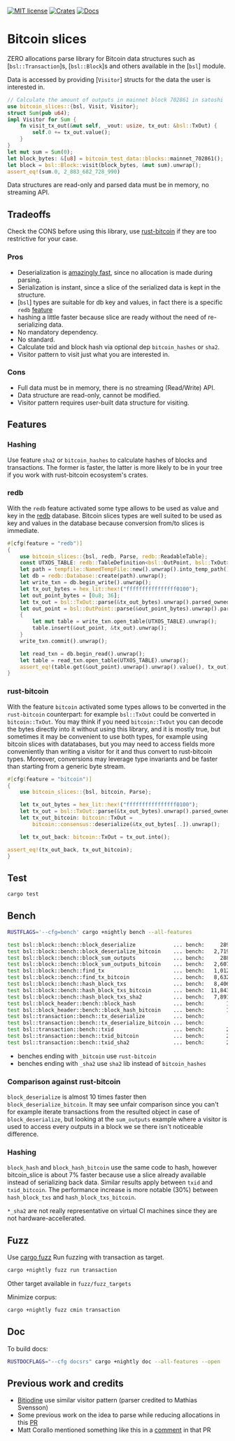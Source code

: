 [![MIT license](https://img.shields.io/github/license/RCasatta/bitcoin_slices)](https://github.com/RCasatta/bitcoin_slices/blob/master/LICENSE)
[![Crates](https://img.shields.io/crates/v/bitcoin_slices.svg)](https://crates.io/crates/bitcoin_slices)
[![Docs](https://img.shields.io/badge/docs.rs-bitcoin_slices-green)](https://docs.rs/bitcoin_slices)

# Bitcoin slices

ZERO allocations parse library for Bitcoin data structures such as [`bsl::Transaction`]s, [`bsl::Block`]s
and others available in the [`bsl`] module.

Data is accessed by providing [`Visitor`] structs for the data the user is interested in.

```rust
// Calculate the amount of outputs in mainnet block 702861 in satoshi
use bitcoin_slices::{bsl, Visit, Visitor};
struct Sum(pub u64);
impl Visitor for Sum {
    fn visit_tx_out(&mut self, _vout: usize, tx_out: &bsl::TxOut) {
        self.0 += tx_out.value();
    }
}
let mut sum = Sum(0);
let block_bytes: &[u8] = bitcoin_test_data::blocks::mainnet_702861();
let block = bsl::Block::visit(block_bytes, &mut sum).unwrap();
assert_eq!(sum.0, 2_883_682_728_990)
```

Data structures are read-only and parsed data must be in memory, no streaming API.

## Tradeoffs

Check the CONS before using this library, use [rust-bitcoin](https://github.com/rust-bitcoin/rust-bitcoin) if they are too restrictive for your case.

### Pros

* Deserialization is [amazingly fast](#bench), since no allocation is made during parsing.
* Serialization is instant, since a slice of the serialized data is kept in the structure.
* [`bsl`] types are suitable for db key and values, in fact there is a specific `redb` [feature](#redb)
* hashing a little faster because slice are ready without the need of re-serializing data.
* No mandatory dependency.
* No standard.
* Calculate txid and block hash via optional dep `bitcoin_hashes` or `sha2`.
* Visitor pattern to visit just what you are interested in.

### Cons

* Full data must be in memory, there is no streaming (Read/Write) API.
* Data structure are read-only, cannot be modified.
* Visitor pattern requires user-built data structure for visiting.

## Features

### Hashing

Use feature `sha2` or `bitcoin_hashes` to calculate hashes of blocks and transactions.
The former is faster, the latter is more likely to be in your tree if you work with rust-bitcoin 
ecosystem's crates.

### redb

With the `redb` feature activated some type allows to be used as value and key in the 
[redb](https://github.com/cberner/redb) database. Bitcoin slices types are well suited to be used
as key and values in the database because conversion from/to slices is immediate.

```rust
#[cfg(feature = "redb")]
{
    use bitcoin_slices::{bsl, redb, Parse, redb::ReadableTable};
    const UTXOS_TABLE: redb::TableDefinition<bsl::OutPoint, bsl::TxOut> = redb::TableDefinition::new("utxos");
    let path = tempfile::NamedTempFile::new().unwrap().into_temp_path();
    let db = redb::Database::create(path).unwrap();
    let write_txn = db.begin_write().unwrap();
    let tx_out_bytes = hex_lit::hex!("ffffffffffffffff0100");
    let out_point_bytes = [0u8; 36];
    let tx_out = bsl::TxOut::parse(&tx_out_bytes).unwrap().parsed_owned();
    let out_point = bsl::OutPoint::parse(&out_point_bytes).unwrap().parsed_owned();
    {
        let mut table = write_txn.open_table(UTXOS_TABLE).unwrap();
        table.insert(&out_point, &tx_out).unwrap();
    }
    write_txn.commit().unwrap();

    let read_txn = db.begin_read().unwrap();
    let table = read_txn.open_table(UTXOS_TABLE).unwrap();
    assert_eq!(table.get(&out_point).unwrap().unwrap().value(), tx_out);
}
```

### rust-bitcoin

With the feature `bitcoin` activated some types allows to be converted in the `rust-bitcoin` 
counterpart: for example `bsl::TxOut` could be converted in `bitcoin::TxOut`. 
You may think if you need `bitcoin::TxOut` you can decode the bytes directly into it without
using this library, and it is mostly true, but sometimes it may be convenient to use both types, for
example using bitcoin slices with datatabases, but you may need to access fields more conveniently 
than writing a visitor for it and thus convert to rust-bitcoin types. 
Moreover, conversions may leverage type invariants and be faster than starting from a generic byte stream.

``` rust
#[cfg(feature = "bitcoin")]
{
    use bitcoin_slices::{bsl, bitcoin, Parse};

    let tx_out_bytes = hex_lit::hex!("ffffffffffffffff0100");
    let tx_out = bsl::TxOut::parse(&tx_out_bytes).unwrap().parsed_owned();
    let tx_out_bitcoin: bitcoin::TxOut =
        bitcoin::consensus::deserialize(&tx_out_bytes[..]).unwrap();

    let tx_out_back: bitcoin::TxOut = tx_out.into();

assert_eq!(tx_out_back, tx_out_bitcoin);
}
```

## Test

```sh
cargo test
```

## Bench

```sh
RUSTFLAGS='--cfg=bench' cargo +nightly bench --all-features
```

```sh
test bsl::block::bench::block_deserialize            ... bench:     289,421 ns/iter (+/- 46,179)
test bsl::block::bench::block_deserialize_bitcoin    ... bench:   2,719,666 ns/iter (+/- 459,186)
test bsl::block::bench::block_sum_outputs            ... bench:     288,248 ns/iter (+/- 39,013)
test bsl::block::bench::block_sum_outputs_bitcoin    ... bench:   2,607,791 ns/iter (+/- 321,212)
test bsl::block::bench::find_tx                      ... bench:   1,012,297 ns/iter (+/- 6,278)
test bsl::block::bench::find_tx_bitcoin              ... bench:   8,632,416 ns/iter (+/- 89,751)
test bsl::block::bench::hash_block_txs               ... bench:   8,406,341 ns/iter (+/- 938,119)
test bsl::block::bench::hash_block_txs_bitcoin       ... bench:  11,843,590 ns/iter (+/- 1,052,109)
test bsl::block::bench::hash_block_txs_sha2          ... bench:   7,891,956 ns/iter (+/- 1,047,439)
test bsl::block_header::bench::block_hash            ... bench:       1,399 ns/iter (+/- 205)
test bsl::block_header::bench::block_hash_bitcoin    ... bench:       1,510 ns/iter (+/- 222)
test bsl::transaction::bench::tx_deserialize         ... bench:          38 ns/iter (+/- 8)
test bsl::transaction::bench::tx_deserialize_bitcoin ... bench:         219 ns/iter (+/- 30)
test bsl::transaction::bench::txid                   ... bench:       2,185 ns/iter (+/- 166)
test bsl::transaction::bench::txid_bitcoin           ... bench:       2,416 ns/iter (+/- 213)
test bsl::transaction::bench::txid_sha2              ... bench:       2,085 ns/iter (+/- 216)
```

* benches ending with `_bitcoin` use `rust-bitcoin`
* benches ending with `_sha2` use `sha2` lib instead of `bitcoin_hashes`

### Comparison against rust-bitcoin

`block_deserialize` is almost 10 times faster then `block_deserialize_bitcoin`. It may see unfair 
comparison since you can't for example iterate transactions from the resulted object in case of 
`block_deserialize`, but looking at the `sum_outputs` example where a visitor is used to access 
every outputs in a block we se there isn't noticeable difference.

### Hashing 

`block_hash` and `block_hash_bitcoin` use the same code to hash, however bitcoin_slice is about 7% 
faster because use a slice already available instead of serializing back data.
Similar results apply between `txid` and `txid_bitcoin`.
The performance increase is more notable (30%) between `hash_block_txs` and `hash_block_txs_bitcoin`.

`*_sha2` are not really representative on virtual CI machines since they are not hardware-accellerated. 

## Fuzz

Use [cargo fuzz](https://github.com/rust-fuzz/cargo-fuzz)
Run fuzzing with transaction as target.

```sh
cargo +nightly fuzz run transaction
```

Other target available in `fuzz/fuzz_targets`


Minimize corpus:
```sh
cargo +nightly fuzz cmin transaction
```

## Doc

To build docs:

```sh
RUSTDOCFLAGS="--cfg docsrs" cargo +nightly doc --all-features --open
```


## Previous work and credits

* [Bitiodine](https://github.com/mikispag/bitiodine) use similar visitor pattern (parser credited to Mathias Svensson) 
* Some previous work on the idea to parse while reducing allocations in this [PR](https://github.com/rust-bitcoin/rust-bitcoin/pull/672)
* Matt Corallo mentioned something like this in a [comment](https://github.com/rust-bitcoin/rust-bitcoin/pull/672#pullrequestreview-769198159) in that PR
